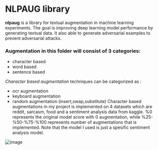 # NLPAUG library
 **nlpaug** is a library for textual augmentation in machine learning experiments. The goal is improving deep learning model performance by generating textual data. It also able to generate adversarial examples to prevent adversarial attacks.
### Augmentation in this folder will consist of 3 categories:
 * character based 
 * word based
 * sentence based
 
 *Character based augmentation* techniques can be categorized as : 
 - ocr augmentation
 - keyboard augmentation
 - random augmentation (insert,swap,substitute)
Character based augmentations in my project is implemented on 4 datasets which are reddit, sarcasm, food and a sentiment analysis data from kaggle. 
%0 represents the original model score with 0 augmentation, while %25-%50-%75-%100 represents number of augmentations that is implemented. 
Note that the model I used is just a spesific sentiment analysis model.

![image](https://user-images.githubusercontent.com/75527090/154101685-326fab2f-c0cf-4be0-8cf4-d308358708df.png)
